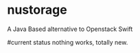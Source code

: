 # nustorage
A Java Based alternative to Openstack Swift

#current status
nothing works, totally new.
